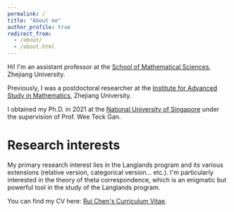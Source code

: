 ```yaml
---
permalink: /
title: "About me"
author_profile: true
redirect_from: 
  - /about/
  - /about.html
---
```


Hi! I'm an assistant professor at the [School of Mathematical Sciences](http://www.math.zju.edu.cn), Zhejiang University.

Previously, I was a postdoctoral researcher at the [Institute for Advanced Study in Mathematics](http://www.iasm.zju.edu.cn), Zhejiang University.

I obtained my Ph.D. in 2021 at the [National University of Singapore](https://www.math.nus.edu.sg) under the supervision of Prof. Wee Teck Gan.

Research interests
======
My primary research interest lies in the Langlands program and its various extensions (relative version, categorical version... etc.). I'm particularly interested in the theory of theta correspondence, which is an enigmatic but powerful tool in the study of the Langlands program.

You can find my CV here: [Rui Chen's Curriculum Vitae](https://sato-sugar.github.io/rchenmat94/assets/CVRuiChen2025Aug.pdf).
